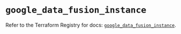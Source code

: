 # `google_data_fusion_instance`

Refer to the Terraform Registry for docs: [`google_data_fusion_instance`](https://registry.terraform.io/providers/hashicorp/google-beta/6.16.0/docs/resources/google_data_fusion_instance).

